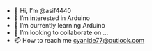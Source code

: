 - 👋 Hi, I’m @asif4440
- 👀 I’m interested in Arduino
- 🌱 I’m currently learning Arduino
- 💞️ I’m looking to collaborate on ...
- 📫 How to reach me cyanide77@outlook.com

<!---
asif4440/asif4440 is a ✨ special ✨ repository because its `README.md` (this file) appears on your GitHub profile.
You can click the Preview link to take a look at your changes.
--->
